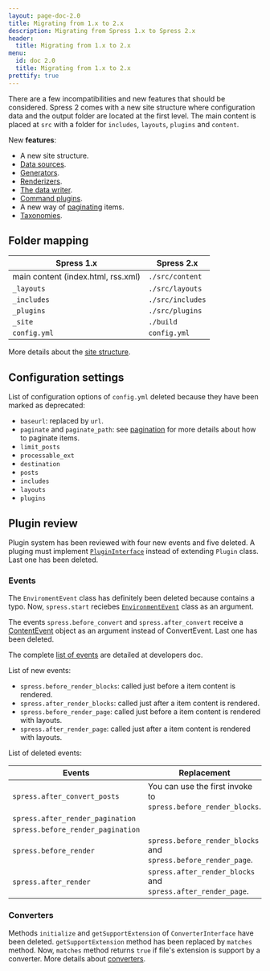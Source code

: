 ```yaml
---
layout: page-doc-2.0
title: Migrating from 1.x to 2.x
description: Migrating from Spress 1.x to Spress 2.x
header:
  title: Migrating from 1.x to 2.x
menu:
  id: doc 2.0
  title: Migrating from 1.x to 2.x
prettify: true
---
```

There are a few incompatibilities and new features that should be considered. Spress 2 comes with a new site structure where 
configuration data and the output folder are located at the first level. The main content is placed at `src` with a folder for 
`includes`, `layouts`, `plugins` and `content`.

New **features**:

* A new site structure.
* [Data sources](/docs/2.0/developers/data-sources).
* [Generators](/docs/2.0/developers/generators).
* [Renderizers](/docs/2.0/developers/renderizer).
* [The data writer](/docs/2.0/developers/data-writer).
* [Command plugins](/docs/2.0/developers/command-plugins).
* A new way of [paginating](/docs/2.0/pagination) items.
* [Taxonomies](/docs/2.0/taxonomies).

## Folder mapping

Spress 1.x                         | Spress 2.x
-----------------------------------|--------------
main content (index.html, rss.xml) | `./src/content`
`_layouts`                         | `./src/layouts`
`_includes`                        | `./src/includes`
`_plugins`                         | `./src/plugins`
`_site`                            | `./build`
`config.yml`                       | `config.yml`

More details about the [site structure](/docs/2.0/how-it-works/#site-structure).

## Configuration settings

List of configuration options of `config.yml` deleted because they have been marked as deprecated:

* `baseurl`: replaced by `url`.
* `paginate` and `paginate_path`: see [pagination](/docs/2.0/pagination) for more details about how to paginate items.
* `limit_posts`
* `processable_ext`
* `destination`
* `posts`
* `includes`
* `layouts`
* `plugins`

## Plugin review

Plugin system has been reviewed with four new events and five deleted. A pluging must implement
[`PluginInterface`](https://github.com/spress/Spress/blob/master/src/Core/Plugin/PluginInterface.php)
instead of extending `Plugin` class. Last one has been deleted.

### Events

The `EnviromentEvent` class has definitely been deleted because contains a typo. Now, `spress.start`
reciebes [`EnvironmentEvent`](/docs/2.0/developers/#environmentevent) class as an argument.

The events `spress.before_convert` and `spress.after_convert` receive a
[ContentEvent](/docs/2.0/developers/#contentevent) object as an argument instead of ConvertEvent.
Last one has been deleted.

The complete [list of events](/docs/2.0/developers/events-list) are detailed at developers doc.

List of new events:

* `spress.before_render_blocks`: called just before a item content is rendered.
* `spress.after_render_blocks`: called just after a item content is rendered.
* `spress.before_render_page`: called just before a item content is rendered with layouts.
* `spress.after_render_page`: called just after a item content is rendered with layouts.

List of deleted events:

Events                            | Replacement
----------------------------------|------------
`spress.after_convert_posts`      | You can use the first invoke to `spress.before_render_blocks`.
`spress.after_render_pagination`  |
`spress.before_render_pagination` |
`spress.before_render`            | `spress.before_render_blocks` and `spress.before_render_page`.
`spress.after_render`             | `spress.after_render_blocks` and `spress.after_render_page`.

### Converters

Methods `initialize` and `getSupportExtension` of `ConverterInterface` have been deleted. `getSupportExtension`
method has been replaced by `matches` method. Now, `matches` method returns `true` if file's extension is support
by a converter. More details about [converters](/docs/2.0/developers/converters).